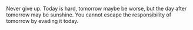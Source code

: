 Never give up. Today is hard, tomorrow maybe be worse, but the day after tomorrow may be sunshine. You cannot escape the responsibility of tomorrow by evading it today.
